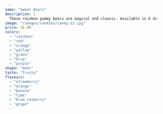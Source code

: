 ```yaml
---
name: "Sweet Bears"
description: |
  These rainbow gummy bears are magical and classic. Available in 6 different flavours. Orange, lime, strawberry, blue rasberry, grape and banana flavours.
image: "/images/candies/candy-12.jpg"
price: $6.00
colors:
  - "rainbow"
  - "red"
  - "orange"
  - "yellow"
  - "green"
  - "blue"
  - "purple"
shape: "bear"
taste: "fruity"
flavours:
  - "strawberry"
  - "orange"
  - "banana"
  - "lime"
  - "blue rasberry"
  - "grape"
---
```

